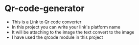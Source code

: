 # Qr-code-generator

- This is a Link to Qr code converter
- In this project you can write your link's platform name
- It will be attaching to the image the text convert to the image
- I have used the qrcode module in this project
